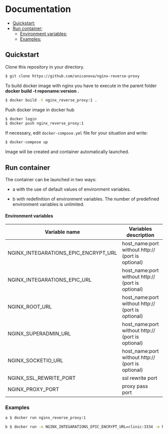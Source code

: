 # Documentation

+ [Quickstart](#Quickstart);
+ [Run container](#Run);
    + [Environment variables](#Table1);
    + [Examples](#Ex1);

## <a name="Quickstart"></a> Quickstart

Clone this repository in your directory.

```sh
$ git clone https://github.com/unicanova/nginx-reverse-proxy
```
To build docker image with nginx you have to execute in the parent folder **docker build -t reponame:version .**

```sh
$ docker build -t nginx_reverse_proxy:1 .
```
Push docker image in docker hub

```sh
$ docker login
$ docker push nginx_reverse_proxy:1
```

If necessary, edit `docker-compose.yml` file for your situation and write:

```sh
$ docker-compose up
```

Image will be created and container automatically launched. 

## <a name="Run"></a> Run container

The container can be launched in two ways:

* a with the use of default values of environment variables.

* b with redefinition of environment variables. The number of predefined environment variables is unlimited.

#### <a name="Table1"></a> Environment variables

| Variable name | Variables description | Default Value |
| ------------- | --------------------- | ------------- |
| NGINX_INTEGARATIONS_EPIC_ENCRYPT_URL | host_name:port without http:// (port is optional) | localhost:3001 |
| NGINX_INTEGARATIONS_EPIC_URL | host_name:port without http:// (port is optional) | localhost:3001 |
| NGINX_ROOT_URL | host_name:port without http:// (port is optional)  | localhost:3001 |
| NGINX_SUPERADMIN_URL | host_name:port without http:// (port is optional) | 127.0.0.1:3011 |
| NGINX_SOCKETIO_URL | host_name:port without http:// (port is optional) | localhost:3001 |
| NGINX_SSL_REWRITE_PORT | ssl rewrite port | 8080 |
| NGINX_PROXY_PORT | proxy pass port | 80 |

### <a name="Ex1"></a> Examples 

```sh
a $ docker run nginx_reverse_proxy:1

b $ docker run -e NGINX_INTEGARATIONS_EPIC_ENCRYPT_URL=clinic:3334 -e NGINX_SSL_REWRITE_PORT=1111 nginx_reverse_proxy:1
```
